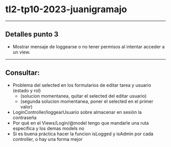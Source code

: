 # tl2-tp10-2023-juanigramajo

---

## Detalles punto 3
- Mostrar mensaje de loggearse o no tener permisos al intentar acceder a un view.

---

## Consultar:
- Problema del selected en los formularios de editar tarea y usuario (estado y rol)
    - (solucion momentanea, quitar el selected del editar usuario)
    - (segunda solucion momentanea, poner el selected en el primer valor)
- LoginController/loggearUsuario sobre almacenar en sesión la contraseña
- Por qué en el Views/Login/@model tengo que mandarle una ruta específica y los demas models no
- Si es buena práctica hacer la funcion isLogged y isAdmin por cada controller, o hay una forma mejor